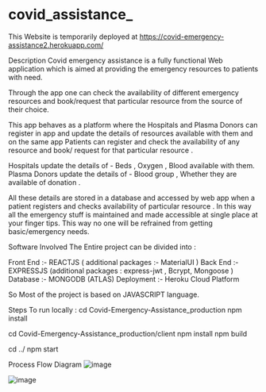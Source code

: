 # covid_assistance_

This Website is temporarily deployed at https://covid-emergency-assistance2.herokuapp.com/

Description
Covid emergency assistance is a fully functional Web application which is aimed at providing the emergency resources to patients with need.

Through the app one can check the availability of different emergency resources and book/request that particular resource from the source of their choice.

This app behaves as a platform where the Hospitals and Plasma Donors can register in app and update the details of resources available with them and on the same app Patients can register and check the availability of any resource and book/ request for that particular resource .

Hospitals update the details of - Beds , Oxygen , Blood available with them. Plasma Donors update the details of - Blood group , Whether they are available of donation .

All these details are stored in a database and accessed by web app when a patient registers and checks availability of particular resource . In this way all the emergency stuff is maintained and made accessible at single place at your finger tips. This way no one will be refrained from getting basic/emergency needs.

Software Involved
The Entire project can be divided into :

Front End :- REACTJS ( additional packages :- MaterialUI )
Back End :- EXPRESSJS (additional packages : express-jwt , Bcrypt, Mongoose )
Database :- MONGODB (ATLAS)
Deployment :- Heroku Cloud Platform

So Most of the project is based on JAVASCRIPT language.

Steps To run locally :
cd Covid-Emergency-Assistance_production
npm install

cd Covid-Emergency-Assistance_production/client
npm install
npm build

cd ../
npm start

Process Flow Diagram
![image](https://user-images.githubusercontent.com/90609197/178091194-106910af-a988-4b12-85c0-00968919c348.png)

![image](https://user-images.githubusercontent.com/90609197/178091224-2da2528c-b88c-45f4-b6fb-67585d3691b5.png)

